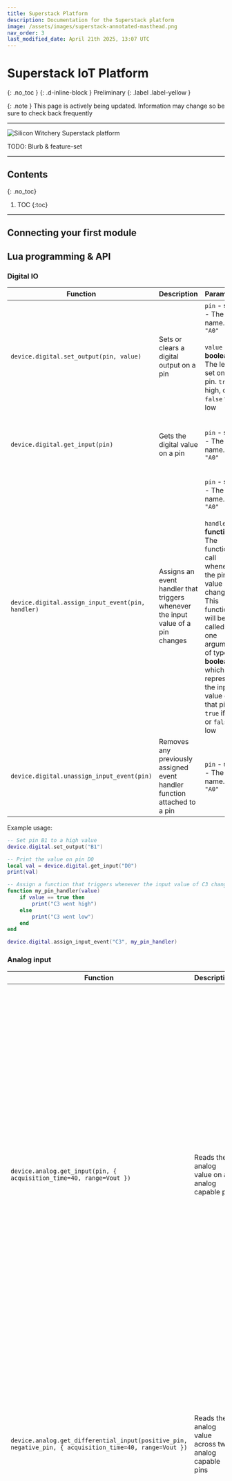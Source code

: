 ```yaml
---
title: Superstack Platform
description: Documentation for the Superstack platform
image: /assets/images/superstack-annotated-masthead.png
nav_order: 3
last_modified_date: April 21th 2025, 13:07 UTC
---
```


# Superstack IoT Platform
{: .no_toc }
{: .d-inline-block }
Preliminary
{: .label .label-yellow }

{: .note }
This page is actively being updated. Information may change so be sure to check back frequently 

---

![Silicon Witchery Superstack platform](/assets/images/superstack-annotated-masthead.png)

TODO: Blurb & feature-set

---

## Contents
{: .no_toc}

1. TOC
{:toc}

---

## Connecting your first module

## Lua programming & API

### Digital IO

| Function | Description | Parameters | Returns |
|----------|-------------|------------|---------|
| `device.digital.set_output(pin, value)`           | Sets or clears a digital output on a pin                                         | `pin` - **string** - The pin name. E.g. `"A0"`<br><br>`value` - **boolean** - The level to set on the pin. `true` for high, or `false` for low                                                                                                                                          | **nil**
| `device.digital.get_input(pin)`                   | Gets the digital value on a pin                                                  | `pin` - **string** - The pin name. E.g. `"A0"`                                                                                                                                                                                                                                      | **boolean** - `true` if the pin is high, or `false` if it's low
| `device.digital.assign_input_event(pin, handler)` | Assigns an event handler that triggers whenever the input value of a pin changes | `pin` - **string** - The pin name. E.g. `"A0"`<br><br>`handler` - **function** - The function to call whenever the pin value changes. This function will be called with one argument of type **boolean** which represents the input value on that pin. `true` if high, or `false` if low | **nil**
| `device.digital.unassign_input_event(pin)`        | Removes any previously assigned event handler function attached to a pin         | `pin` - **string** - The pin name. E.g. `"A0"`                                                                                                                                                                                                                                      | **nil**

Example usage:

```lua
-- Set pin B1 to a high value
device.digital.set_output("B1")

-- Print the value on pin D0
local val = device.digital.get_input("D0")
print(val)

-- Assign a function that triggers whenever the input value of C3 changes
function my_pin_handler(value)
    if value == true then
        print("C3 went high")
    else
        print("C3 went low")
    end
end

device.digital.assign_input_event("C3", my_pin_handler)
```

### Analog input

| Function | Description | Parameters | Returns |
|----------|-------------|------------|---------|
| `device.analog.get_input(pin, { acquisition_time=40, range=Vout })`                                             | Reads the analog value on an analog capable pin                                         | `pin` - **string** - The pin name. E.g. `"D0"`<br><br>`acquisition_time` *optional* - **integer** - A time in microseconds across to which to make the measurement. Can be either `3`, `5`, `10`, `15`, `20`, `40`, or multiples of 40 e.g. `80`, `120`, `160`, etc. Higher values allow for accurate measurement of greater source resistances. Those maximum resistances being 10kΩ, 40kΩ, 100kΩ, 200kΩ, 400kΩ and 800kΩ respectively, with 800kΩ being the maximum source resistance for acquisition times greater than 40 microseconds<br><br>`range` *optional* - **integer** - The maximum expected voltage for the input signal. Defaults to the same value as V<sub>OUT</sub>                                                                                                                             | **table** - A table containing two key value pairs. `voltage` a **number** representing the voltage on the pin, or `percentage` a **number** representing the real voltage represented as a percentage with respect to the range of 0V and the `range` value
| `device.analog.get_differential_input(positive_pin, negative_pin, { acquisition_time=40, range=Vout })`         | Reads the analog value across two analog capable pins                                   | `positive_pin` - **string** - The pin name of the positive pin<br><br>`negative_pin` - **string** - The pin name of the negative pin<br><br>`acquisition_time` *optional* - **integer** - As described above<br><br>`range` *optional* - **integer** - As described above                                                                                                                                                                                                                                                                                                                                                                                                                                                                                                                                         | **table** - Same as above
| `device.analog.assign_input_high_event(pin, handler, { percentage, voltage, acquisition_time=40, range=Vout })` | Assigns an event handler that triggers whenever the input pin crosses a high threshold. | `pin` - **string** - The pin name. E.g. `"D0"`<br><br>`handler` - **function** - The function to call whenever the threshold is crossed. This function will be called with one argument of type **boolean** which represents if the value has crossed above or below the threshold. `true` if crossed above, or `false` if crossed below<br><br>`percentage` - **number** - The level represented as a percentage at which to trigger the event. Either `percentage` or `voltage` must be provided. Not both.<br><br>`voltage` - **number** - The level represented as a voltage at which to trigger the event. Either `percentage` or `voltage` must be provided. Not both.<br><br>`acquisition_time` *optional* - **integer** - As described above<br><br>`range` *optional* - **integer** - As described above | **nil**
| `device.analog.assign_input_low_event(pin, handler, { percentage, voltage, acquisition_time=40, range=Vout })`  | Assigns an event handler that triggers whenever the input pin crosses a low threshold.  | `pin` - **string** - The pin name. E.g. `"D0"`<br><br>`handler` - **function** - The function to call whenever the threshold is crossed. This function will be called with one argument of type **boolean** which represents if the value has crossed above or below the threshold. `true` if crossed below, or `false` if crossed above<br><br>`percentage` - **number** - The level represented as a percentage at which to trigger the event. Either `percentage` or `voltage` must be provided. Not both.<br><br>`voltage` - **number** - The level represented as a voltage at which to trigger the event. Either `percentage` or `voltage` must be provided. Not both.<br><br>`acquisition_time` *optional* - **integer** - As described above<br><br>`range` *optional* - **integer** - As described above | **nil**
| `device.analog.unassign_input_high_event(pin)`                                                                  | Removes any previously assigned high level event handler attached to a pin              | `pin` - **string** - The pin name. E.g. `"D0"`                                                                                                                                                                                                                                                                                                                                                                                                                                                                                                                                                                                                                                                                                                                                                                    | **nil**
| `device.analog.unassign_input_low_event(pin)`                                                                   | Removes any previously assigned low level event handler attached to a pin               | `pin` - **string** - The pin name. E.g. `"D0"`                                                                                                                                                                                                                                                                                                                                                                                                                                                                                                                                                                                                                                                                                                                                                                    | **nil**

Example usage:

```lua
-- Read the analog value on pin D1 and print both the percentage and voltage values
local d0_val = device.analog.get_input("D1")
print(d0_val["percentage"])
print(d0_val["voltage"])
```

### PWM output (analog output)

| Function | Description | Parameters | Returns |
|----------|-------------|------------|---------|
| `device.analog.set_output(pin, percentage { frequency=1 })` | Sets a PWM duty cycle on a pin | `pin` - **string** - The pin name. E.g. `"A0"`<br><br>`percentage` - **number** - The duty cycle to output on the pin as a percentage<br><br>`frequency` *optional* - **number** - The PWM frequency in Hz | **nil**

Example usage:

```lua
-- Set pin E1 to a 25% duty cycle at the default PWM frequency
device.analog.set_output("E1", 25)
```

### I2C communication

| Function | Description | Parameters | Returns |
|----------|-------------|------------|---------|
|  |  |  | 

### SPI communication

| Function | Description | Parameters | Returns |
|----------|-------------|------------|---------|
|  |  |  | 

### UART communication

| Function | Description | Parameters | Returns |
|----------|-------------|------------|---------|
|  |  |  | 

### PDM microphone input

| Function | Description | Parameters | Returns |
|----------|-------------|------------|---------|
|  |  |  | 

### LTE communication

| Function | Description | Parameters | Returns |
|----------|-------------|------------|---------|
|  |  |  | 

### DSP & types

| Function | Description | Parameters | Returns |
|----------|-------------|------------|---------|
|  |  |  | 

### File system

| Function | Description | Parameters | Returns |
|----------|-------------|------------|---------|
|  |  |  | 

### Miscellaneous functions

| Function | Description | Parameters | Returns |
|----------|-------------|------------|---------|
| `device.sleep(time)` | Puts the device into a low power sleep for a certain amount of time | `time` - **number** - The time to sleep in seconds. E.g. `1.5` | **nil** 

| Constant | Description | Value |
|----------|-------------|-------|
| `device.HARDWARE_VERSION` | The hardware version of the device                                            | **string** - Always `"s2-module"` 
| `device.FIRMWARE_VERSION` | The current firmware version of the Superstack firmware running on the device | **string** - A string representing the current firmware version. E.g. `"0.1.0+0"`

## Working with data

### Data API

## Advanced AI usage

### Natural language API

## Managing devices & deployments

### Un-pairing devices

## Managing your subscription

